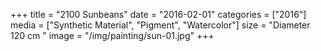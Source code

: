 +++
title = "2100 Sunbeans"
date = "2016-02-01"
categories = ["2016"]
media = ["Synthetic Material", "Pigment", "Watercolor"]
size = "Diameter 120 cm "
image = "/img/painting/sun-01.jpg"
+++
